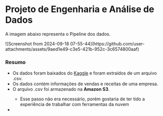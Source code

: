 <h1>Projeto de Engenharia e Análise de Dados</h1>
<p>A imagem abaixo representa o Pipeline dos dados.</p>
![Screenshot from 2024-09-18 07-55-44](https://github.com/user-attachments/assets/9aed1e49-c3e5-421b-952c-3c6574800aaf)
<br>
<h3>Resumo</h3>
<ul>
  <li>Os dados foram baixados do <a href="https://www.kaggle.com/datasets/abdullah0a/retail-sales-data-with-seasonal-trends-and-marketing">Kaggle</a> e foram extraídos de um arquivo .csv.</li>
  <li>Os dados contém informações de vendas e receitas de uma empresa.</li>
  <li>O arquivo .csv foi armazenado na <a style="font-weight: bold;">Amazon S3</a>.</li>
    <ul>
      <li>Esse passo não era necessário, porém gostaria de ter tido a experiência de trabalhar com ferramentas da nuvem</li>
    </ul>
  <li></li>
</ul>
